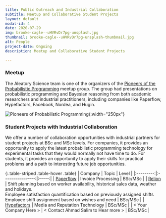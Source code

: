```yaml
---
title: Public Outreach and Industrial Collaboration
subtitle: Meetup and Collaborative Student Projects
layout: default
modal-id: 4
date: 2020-07-29
img: brooke-cagle--uHVRvDr7pg-unsplash.jpg
thumbnail: brooke-cagle--uHVRvDr7pg-unsplash-thumbnail.jpg
alt: People
project-date: Ongoing
description: Meetup and Collaborative Student Projects

---
```


### Meetup
The Aleatory Science team is one of the organizers of the [Pioneers of the Probabilistic Programming](https://www.meetup.com/Pioneers-of-Probabilistic-Programming/) meetup group. The group had presentations on probabilistic programming and Bayesian reasoning from both academic researchers and industrial practitioners, including companies like Paperflow, Hypefactors, Facebook, Nordea, and Hugin.


![Pioneers of Probabilistic Programming]({{site.url}}/img/publication/pioneers-probprog.jpg){:width="250px"}

### Student Projects with Industrial Collaboration
We offer a number of collaboration opportunities with industrial partners for student projects at BSc and MSc levels. For companies, it provides an opportunity to apply the latest probabilistic programming technology for experimental tasks that they would normally not have time to do. For students, it provides an opportunity to apply their skills for practical problems and a path to interesting future job opportunities.

{:.table-striped .table-hover .table}
| Company   | Topic | Level |
|:---------:|:----------------:|:-----:|
| [Paperflow](https://paperflow.com) | Invoice Processing | BSc/MSc |
| [Relion](https://relion.dk) | Shift planning based on worker availability, historical sales data, weather and holidays. <br /> Employee satisfaction quantification based on previously assigned shifts <br /> Employee shift assignment based on wishes and need | BSc/MSc |
| [Hypefactors](https://hypefactors.com) | Media and Reputation Technology | BSc/MSc |
| \< Your Company Here \> | \< Contact Ahmad Salim to Hear more \> | BSc/MSc |